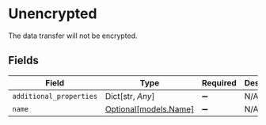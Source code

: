 # Unencrypted

The data transfer will not be encrypted.


## Fields

| Field                                      | Type                                       | Required                                   | Description                                |
| ------------------------------------------ | ------------------------------------------ | ------------------------------------------ | ------------------------------------------ |
| `additional_properties`                    | Dict[str, *Any*]                           | :heavy_minus_sign:                         | N/A                                        |
| `name`                                     | [Optional[models.Name]](../models/name.md) | :heavy_minus_sign:                         | N/A                                        |